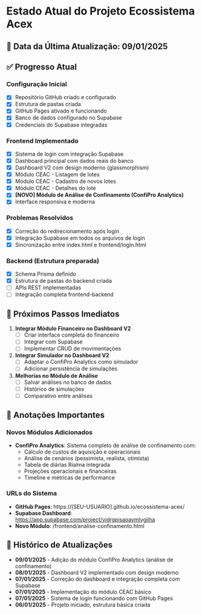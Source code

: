 # Estado Atual do Projeto Ecossistema Acex

## 📅 Data da Última Atualização: 09/01/2025

## ✅ Progresso Atual

### Configuração Inicial
- [x] Repositório GitHub criado e configurado
- [x] Estrutura de pastas criada
- [x] GitHub Pages ativado e funcionando
- [x] Banco de dados configurado no Supabase
- [x] Credenciais do Supabase integradas

### Frontend Implementado
- [x] Sistema de login com integração Supabase
- [x] Dashboard principal com dados reais do banco
- [x] Dashboard V2 com design moderno (glassmorphism)
- [x] Módulo CEAC - Listagem de lotes
- [x] Módulo CEAC - Cadastro de novos lotes
- [x] Módulo CEAC - Detalhes do lote
- [x] **[NOVO] Módulo de Análise de Confinamento (ConfiPro Analytics)**
- [x] Interface responsiva e moderna

### Problemas Resolvidos
- [x] Correção do redirecionamento após login
- [x] Integração Supabase em todos os arquivos de login
- [x] Sincronização entre index.html e frontend/login.html

### Backend (Estrutura preparada)
- [x] Schema Prisma definido
- [x] Estrutura de pastas do backend criada
- [ ] APIs REST implementadas
- [ ] Integração completa frontend-backend

## 🚀 Próximos Passos Imediatos

1. **Integrar Módulo Financeiro no Dashboard V2**
   - [ ] Criar interface completa do financeiro
   - [ ] Integrar com Supabase
   - [ ] Implementar CRUD de movimentações

2. **Integrar Simulador no Dashboard V2**
   - [ ] Adaptar o ConfiPro Analytics como simulador
   - [ ] Adicionar persistência de simulações

3. **Melhorias no Módulo de Análise**
   - [ ] Salvar análises no banco de dados
   - [ ] Histórico de simulações
   - [ ] Comparativo entre análises

## 📝 Anotações Importantes

### Novos Módulos Adicionados
- **ConfiPro Analytics**: Sistema completo de análise de confinamento com:
  - Cálculo de custos de aquisição e operacionais
  - Análise de cenários (pessimista, realista, otimista)
  - Tabela de diárias Rialma integrada
  - Projeções operacionais e financeiras
  - Timeline e métricas de performance

### URLs do Sistema
- **GitHub Pages**: https://[SEU-USUARIO].github.io/ecossistema-acex/
- **Supabase Dashboard**: https://app.supabase.com/project/yidrgpisaoaymlygjiha
- **Novo Módulo**: /frontend/analise-confinamento.html

## 🔄 Histórico de Atualizações

- **09/01/2025** - Adição do módulo ConfiPro Analytics (análise de confinamento)
- **08/01/2025** - Dashboard V2 implementado com design moderno
- **07/01/2025** - Correção do dashboard e integração completa com Supabase
- **07/01/2025** - Implementação do módulo CEAC básico
- **07/01/2025** - Sistema de login funcionando com GitHub Pages
- **06/01/2025** - Projeto iniciado, estrutura básica criada

